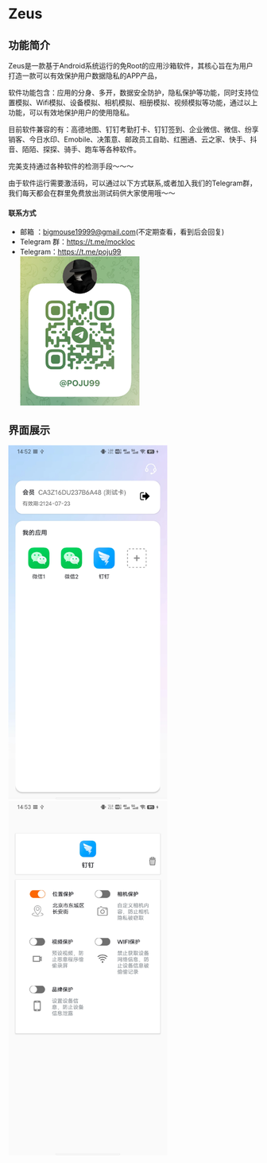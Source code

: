 # Zeus



## 功能简介

Zeus是一款基于Android系统运行的免Root的应用沙箱软件，其核心旨在为用户打造一款可以有效保护用户数据隐私的APP产品，<br>

软件功能包含：应用的分身、多开，数据安全防护，隐私保护等功能，同时支持位置模拟、Wifi模拟、设备模拟、相机模拟、相册模拟、视频模拟等功能，通过以上功能，可以有效地保护用户的使用隐私。<br>

目前软件兼容的有：高德地图、钉钉考勤打卡、钉钉签到、企业微信、微信、纷享销客、今日水印、Emobile、决策意、邮政员工自助、红圈通、云之家、快手、抖音、陌陌、探探、骑手、跑车等各种软件。<br>

完美支持通过各种软件的检测手段～～～

由于软件运行需要激活码，可以通过以下方式联系,或者加入我们的Telegram群，我们每天都会在群里免费放出测试码供大家使用哦～～

#### 联系方式
-  邮箱 ：bigmouse19999@gmail.com(不定期查看，看到后会回复)
- Telegram 群：https://t.me/mockloc<br>
- Telegram：https://t.me/poju99<br>
  <img src="https://github.com/BigMouse19999/CloneApp/blob/main/img/t_me-poju99.jpg" width="240px">

## 界面展示
  <img src="https://github.com/BigMouse19999/CloneApp/blob/main/img/Screenshot_20240806_145259.jpg?raw=true" width="320px">
  <img src="https://github.com/BigMouse19999/CloneApp/blob/main/img/Screenshot_20240806_145328.jpg?raw=true" width="320px">





